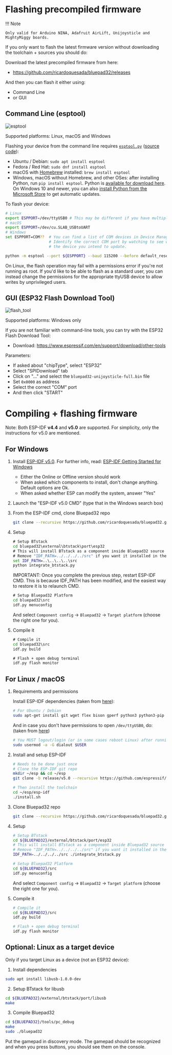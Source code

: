 # Flashing precompiled firmware

!!! Note

    Only valid for Arduino NINA, Adafruit AirLift, Unijoysticle and MightyMiggy boards.

If you only want to flash the latest firmware version without downloading the toolchain + sources you should do:

Download the latest precompiled firmware from here:

- <https://github.com/ricardoquesada/bluepad32/releases>

And then you can flash it either using:

- Command Line
- or GUI

## Command Line (esptool)

![esptool](https://lh3.googleusercontent.com/UfYRw0D2m6DUy337fskfNYP6FA3oj_AgATe6QU3y5OvGe14DaI5amCb-rhmGliSepoFYmhvX-u5uzq5N0wChP0lr0eSOrY4YMLB__UBZ8tY8ASbw5DgI6dUX-oEt2ZpWHPLpnBdxryA=-no)

Supported platforms: Linux, macOS and Windows

Flashing your device from the command line
requires [`esptool.py`](https://docs.espressif.com/projects/esptool/en/latest/esp32/) ([source code](https://github.com/espressif/esptool)):

- Ubuntu / Debian: `sudo apt install esptool`
- Fedora / Red Hat: `sudo dnf install esptool`
- macOS with [Homebrew](https://brew.sh/) installed: `brew install esptool`
- Windows, macOS without Homebrew, and other OSes: after installing Python, run `pip install esptool`. Python
  is [available for download here](https://www.python.org/downloads/). On Windows 10 and newer, you can
  also [install Python from the Microsoft Store](https://www.microsoft.com/store/productId/9PJPW5LDXLZ5) to get
  automatic updates.

To flash your device:

``` sh
# Linux
export ESPPORT=/dev/ttyUSB0 # This may be different if you have multiple USB serial devices connected.
# macOS
export ESPPORT=/dev/cu.SLAB_USBtoUART
# Windows
set ESPPORT=COM??  # You can find a list of COM devices in Device Manager.
                   # Identify the correct COM port by watching to see which one appears when connecting
                   # the device you intend to update.

python -m esptool --port ${ESPPORT} --baud 115200 --before default_reset --after hard_reset write_flash 0x0000 bluepad32-unijoysticle-full.bin
```

On Linux, the flash operation may fail with a permissions error if you're not running as root. If you'd like to be able
to flash as a standard user, you can instead change the permissions for the appropriate ttyUSB device to allow writes by
unprivileged users.

## GUI (ESP32 Flash Download Tool)

![flash_tool](https://lh3.googleusercontent.com/pw/ACtC-3c6KvmSei83mYKogxIadcq7tWamg41jsNk7pqJOpjnPhNoeN3uYjehB94wAja72mIDRNrhrWIqG0Sle1gxZHr0gANCSJyDFUcSfXMdoetUTynure2UrjRv7WkZEYnj0nqpiYJ54mwj85jDLkFrnD4jd-g=-no)

Supported platforms: Windows only

If you are not familiar with command-line tools, you can try with the ESP32 Flash Download Tool:

- Download: <https://www.espressif.com/en/support/download/other-tools>

Parameters:

- If asked about "chipType", select "ESP32"
- Select "SPIDownload" tab
- Click on "..." and select the `bluepad32-unijoysticle-full.bin` file
- Set `0x0000` as address
- Select the correct "COM" port
- And then click "START"

# Compiling + flashing firmware

Note: Both ESP-IDF **v4.4** and **v5.0** are supported. For simplicity, only the instructions for v5.0 are mentioned.

## For Windows

1. Install [ESP-IDF v5.0][esp-idf-windows-installer]. For further info,
   read: [ESP-IDF Getting Started for Windows][esp-idf-windows-setup]

    * Either the Online or Offline version should work
    * When asked which components to install, don't change anything. Default options are Ok.
    * When asked whether ESP can modify the system, answer "Yes"

2. Launch the "ESP-IDF v5.0 CMD" (type that in the Windows search box)

3. From the ESP-IDF cmd, clone Bluepad32 repo

   ``` sh
   git clone --recursive https://github.com/ricardoquesada/bluepad32.git
   ```

4. Setup

    ``` cmd
    # Setup BTstack
    cd bluepad32\external\btstack\port\esp32
    # This will install BTstack as a component inside Bluepad32 source code (recommended).
    # Remove "IDF_PATH=../../../../src" if you want it installed in the ESP-IDF folder
    set IDF_PATH=..\..\..\..\src
    python integrate_btstack.py
    ```

   IMPORTANT: Once you complete the previous step, restart ESP-IDF CMD. This is because IDF_PATH
   has been modified, and the easiest way to restore it is to relaunch CMD.

    ``` cmd
    # Setup Bluepad32 Platform
    cd bluepad32\src
    idf.py menuconfig
    ```

   And select `Component config` -> `Bluepad32` -> `Target platform` (choose the right one for you).

5. Compile it

    ``` cmd
    # Compile it
    cd bluepad32\src
    idf.py build

    # Flash + open debug terminal
    idf.py flash monitor
    ```

[esp-idf-windows-setup]: https://docs.espressif.com/projects/esp-idf/en/latest/esp32/get-started/windows-setup.html

[esp-idf-windows-installer]: https://dl.espressif.com/dl/esp-idf/?idf=5.0

## For Linux / macOS

1. Requirements and permissions

   Install ESP-IDF dependencies (taken from [here][toolchain-deps]):

    ``` sh
    # For Ubuntu / Debian
    sudo apt-get install git wget flex bison gperf python3 python3-pip python3-setuptools cmake ninja-build ccache libffi-dev libssl-dev dfu-util libusb-1.0-0
    ```

   And in case you don't have permissions to open `/dev/ttyUSB0`, do:
   (taken from [here][ttyusb0])

    ``` sh
    # You MUST logout/login (or in some cases reboot Linux) after running this command
    sudo usermod -a -G dialout $USER
    ```

2. Install and setup ESP-IDF

    ``` sh
    # Needs to be done just once
    # Clone the ESP-IDF git repo
    mkdir ~/esp && cd ~/esp
    git clone -b release/v5.0 --recursive https://github.com/espressif/esp-idf.git

    # Then install the toolchain
    cd ~/esp/esp-idf
    ./install.sh
    ```

3. Clone Bluepad32 repo

   ``` sh
   git clone --recursive https://github.com/ricardoquesada/bluepad32.git
   ```

4. Setup

    ``` sh
    # Setup BTstack
    cd ${BLUEPAD32}/external/btstack/port/esp32
    # This will install BTstack as a component inside Bluepad32 source code (recommended).
    # Remove "IDF_PATH=../../../../src" if you want it installed in the ESP-IDF folder
    IDF_PATH=../../../../src ./integrate_btstack.py
    ```

    ``` sh
    # Setup Bluepad32 Platform
    cd ${BLUEPAD32}/src
    idf.py menuconfig
    ```

   And select `Component config` -> `Bluepad32` -> `Target platform` (choose the right one for you).

5. Compile it

    ``` sh
    # Compile it
    cd ${BLUEPAD32}/src
    idf.py build

    # Flash + open debug terminal
    idf.py flash monitor
    ```

[toolchain-deps]: https://docs.espressif.com/projects/esp-idf/en/latest/esp32/get-started/linux-setup.html

[ttyusb0]: https://docs.espressif.com/projects/esp-idf/en/latest/esp32/get-started/establish-serial-connection.html#linux-dialout-group

## Optional: Linux as a target device

Only if you target Linux as a device (not an ESP32 device):

1. Install dependencies

  ``` sh
  sudo apt install libusb-1.0.0-dev
  ```

2. Setup BTstack for libusb

  ``` sh
  cd ${BLUEPAD32}/external/btstack/port/libusb
  make
  ```

3. Compile Bluepad32

  ```sh
  cd ${BLUEPAD32}/tools/pc_debug
  make
  sudo ./bluepad32
  ```

Put the gamepad in discovery mode. The gamepad should be recognized and when you press buttons, you should see them on
the console.
